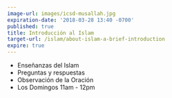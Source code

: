 ```yaml
---
image-url: images/icsd-musallah.jpg
expiration-date: '2018-03-28 13:40 -0700'
published: true
title: Introducción al Islam
target-url: /islam/about-islam-a-brief-introduction
expire: true
---
```

- Enseñanzas del Islam
- Preguntas y respuestas
- Observación de la Oración
- Los Domingos 11am - 12pm
